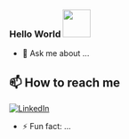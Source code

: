 ### Hello World <img src ="https://i.stack.imgur.com/e8nZC.gif" width=50>

- 💬 Ask me about ...
## 📫 How to reach me

[![LinkedIn](https://img.shields.io/badge/LinkedIn-0077B5?style=for-the-badge&logo=linkedin&logoColor=white&labelColor=000000&color=000000)](https://www.linkedin.com/in/sergiiiogarciagonzalez/)


- ⚡ Fun fact: ...
